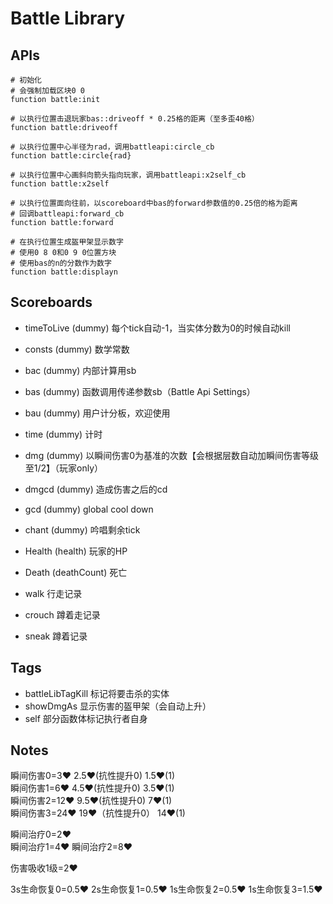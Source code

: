# Battle Library

## APIs

```mcfunction
# 初始化
# 会强制加载区块0 0 
function battle:init

# 以执行位置击退玩家bas::driveoff * 0.25格的距离（至多歪40格）
function battle:driveoff

# 以执行位置中心半径为rad，调用battleapi:circle_cb
function battle:circle{rad}

# 以执行位置中心画斜向箭头指向玩家，调用battleapi:x2self_cb
function battle:x2self

# 以执行位置面向往前，以scoreboard中bas的forward参数值的0.25倍的格为距离
# 回调battleapi:forward_cb
function battle:forward

# 在执行位置生成盔甲架显示数字
# 使用0 8 0和0 9 0位置方块
# 使用bas的n的分数作为数字
function battle:displayn
```

## Scoreboards

* timeToLive (dummy) 每个tick自动-1，当实体分数为0的时候自动kill
* consts (dummy) 数学常数
* bac (dummy) 内部计算用sb
* bas (dummy) 函数调用传递参数sb（Battle Api Settings）
* bau (dummy) 用户计分板，欢迎使用
* time (dummy) 计时
* dmg (dummy) 以瞬间伤害0为基准的次数【会根据层数自动加瞬间伤害等级至1/2】（玩家only）
* dmgcd (dummy) 造成伤害之后的cd
* gcd (dummy) global cool down
* chant (dummy) 吟唱剩余tick

* Health (health) 玩家的HP
* Death (deathCount) 死亡
* walk 行走记录
* crouch 蹲着走记录
* sneak 蹲着记录

## Tags

* battleLibTagKill 标记将要击杀的实体
* showDmgAs 显示伤害的盔甲架（会自动上升）
* self 部分函数体标记执行者自身

## Notes

瞬间伤害0=3♥ 2.5♥(抗性提升0)  1.5♥(1)  
瞬间伤害1=6♥ 4.5♥(抗性提升0)  3.5♥(1)  
瞬间伤害2=12♥ 9.5♥(抗性提升0) 7♥(1)  
瞬间伤害3=24♥ 19♥（抗性提升0） 14♥(1)

瞬间治疗0=2♥  
瞬间治疗1=4♥
瞬间治疗2=8♥

伤害吸收1级=2♥

3s生命恢复0=0.5♥
2s生命恢复1=0.5♥
1s生命恢复2=0.5♥
1s生命恢复3=1.5♥
